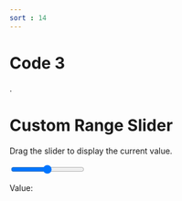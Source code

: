 ```yaml
---
sort : 14
---
```


# Code 3 
.


<link rel="stylesheet" href="assets/css/My CSS/test.css">



<h1>Custom Range Slider</h1>
<p>Drag the slider to display the current value.</p>

<div class="slidecontainer">
  <input type="range" min="1" max="100" value="50" class="slider" id="myRange">
  <p>Value: <span id="demo"></span></p>
</div>



<script>

var slider = document.getElementById("myRange");
var output = document.getElementById("demo");
output.innerHTML = slider.value; 

slider.oninput = function() {
  output.innerHTML = this.value;
} 

</script>
